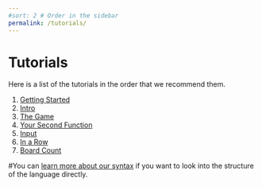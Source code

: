 ```yaml
---
#sort: 2 # Order in the sidebar
permalink: /tutorials/
---
```

 
# Tutorials

Here is a list of the tutorials in the order that we recommend them.

1. [Getting Started](GettingStarted)
2. [Intro](Intro)
3. [The Game](TheGame)
4. [Your Second Function](Function)
5. [Input](Input)
6. [In a Row](InARow)
7. [Board Count](BoardCount)

#You can [learn more about our syntax](../Documentation/Syntax) if you want to look into the structure of the language directly.
